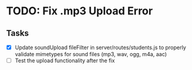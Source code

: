 # TODO: Fix .mp3 Upload Error

## Tasks
- [x] Update soundUpload fileFilter in server/routes/students.js to properly validate mimetypes for sound files (mp3, wav, ogg, m4a, aac)
- [ ] Test the upload functionality after the fix
